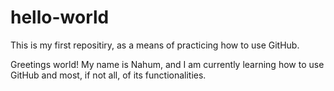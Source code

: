 # hello-world
This is my first repositiry, as a means of practicing how to use GitHub.

Greetings world! My name is Nahum, and I am currently learning how to use GitHub
and most, if not all, of its functionalities.
